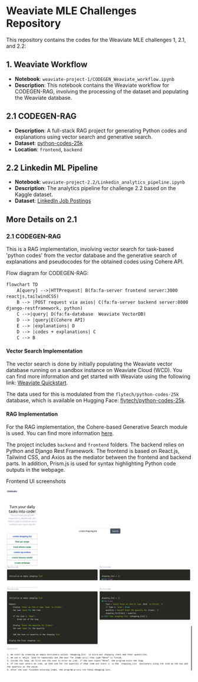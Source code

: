 # Weaviate MLE Challenges Repository

This repository contains the codes for the Weaviate MLE challenges 1, 2.1, and 2.2:

## 1. **Weaviate Workflow**
- **Notebook**: `weaviate-project-1/CODEGEN_Weaviate_workflow.ipynb`
- **Description**: This notebook contains the Weaviate workflow for CODEGEN-RAG, involving the processing of the dataset and populating the Weaviate database.

## 2.1 **CODEGEN-RAG**
- **Description**: A full-stack RAG project for generating Python codes and explanations using vector search and generative search.
- **Dataset**: [python-codes-25k](https://huggingface.co/datasets/flytech/python-codes-25k)
- **Location**: `frontend`, `backend`

## 2.2 **Linkedin ML Pipeline**
- **Notebook**: `weaviate-project-2.2/Linkedin_analytics_pipeline.ipynb`
- **Description**: The analytics pipeline for challenge 2.2 based on the Kaggle dataset.
- **Dataset**: [LinkedIn Job Postings](https://www.kaggle.com/datasets/arshkon/linkedin-job-postings)




## More Details on 2.1

### 2.1 **CODEGEN-RAG**

This is a RAG implementation, involving vector search for task-based 'python codes' from the vector database and the generative search of explanations and pseudocodes for the obtained codes using Cohere API.

Flow diagram for CODEGEN-RAG:

```mermaid
flowchart TD
    A[query] -->|HTTPrequest| B(fa:fa-server frontend server:3000 reactjs,tailwindCSS)
    B --> |POST request via axios| C(fa:fa-server backend server:8000 django-restframework, python)
    C -->|query| D(fa:fa-database  Weaviate VectorDB)
    D --> |query|E(Cohere API)
    E --> |explanations| D
    D --> |codes + explanations| C
    C --> B
```

#### Vector Search Implementation

The vector search is done by initially populating the Weaviate vector database running on a sandbox instance on Weaviate Cloud (WCD). You can find more information and get started with Weaviate using the following link: [Weaviate Quickstart](https://weaviate.io/developers/weaviate/quickstart).

The data used for this is modulated from the `flytech/python-codes-25k` database, which is available on Hugging Face: [flytech/python-codes-25k](https://huggingface.co/datasets/flytech/python-codes-25k).


#### RAG Implementation

For the RAG implementation, the Cohere-based Generative Search module is used. You can find more information [here](https://weaviate.io/developers/weaviate/modules/reader-generator-modules/generative-cohere).


The project includes `backend` and `frontend` folders. The backend relies on Python and Django Rest Framework. The frontend is based on React.js, Tailwind CSS, and Axios as the mediator between the frontend and backend parts. In addition, Prism.js is used for syntax highlighting Python code outputs in the webpage.

Frontend UI screenshots

<kbd><img src="CODEGEN_search_page.png"></kbd>



<kbd><img src="CODEGEN_search_page-2.png"></kbd>

